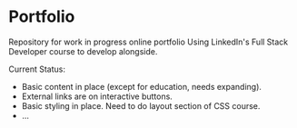 # Portfolio
Repository for work in progress online portfolio
Using LinkedIn's Full Stack Developer course to develop alongside.

Current Status: 
- Basic content in place (except for education, needs expanding).
- External links are on interactive buttons.
- Basic styling in place. Need to do layout section of CSS course.
- ...
